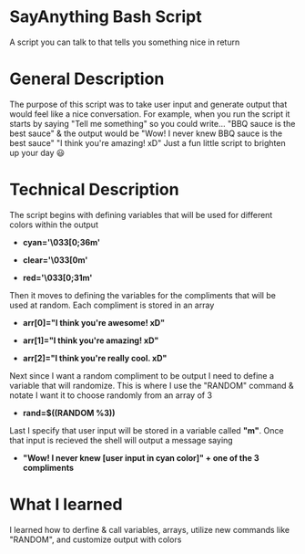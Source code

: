 # SayAnything Bash Script
A script you can talk to that tells you something nice in return


# General Description
The purpose of this script was to take user input and generate output that would feel like a nice conversation.
For example, when you run the script it starts by saying "Tell me something" so you could write... 
"BBQ sauce is the best sauce" & the output would be 
"Wow! I never knew BBQ sauce is the best sauce" 
"I think you're amazing! xD"
Just a fun little script to brighten up your day 😃


# Technical Description
The script begins with defining variables that will be used for different colors within the output

- **cyan='\033[0;36m'**

- **clear='\033[0m'**

- **red='\033[0;31m'**


Then it moves to defining the variables for the compliments that will be used at random. Each compliment is stored in an array

- **arr[0]="I think you're awesome! xD"**

- **arr[1]="I think you're amazing! xD"**

- **arr[2]="I think you're really cool. xD"**


Next since I want a random compliment to be output I need to define a variable that will randomize. This is where I use the "RANDOM" command & notate I want it to choose randomly from an array of 3
- **rand=$((RANDOM %3))**

Last I specify that user input will be stored in a variable called **"m"**. Once that input is recieved the shell will output a message saying 
- **"Wow! I never knew [user input in cyan color]" + one of the 3 compliments**


# What I learned

I learned how to derfine & call variables, arrays, utilize new commands like "RANDOM", and customize output with colors
